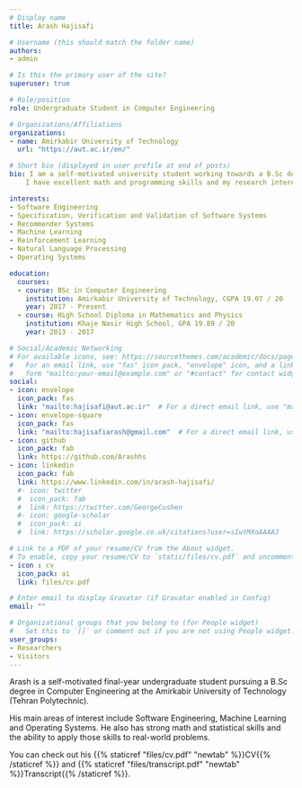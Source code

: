 ```yaml
---
# Display name
title: Arash Hajisafi

# Username (this should match the folder name)
authors:
- admin

# Is this the primary user of the site?
superuser: true

# Role/position
role: Undergraduate Student in Computer Engineering

# Organizations/Affiliations
organizations:
- name: Amirkabir University of Technology
  url: "https://aut.ac.ir/en/"

# Short bio (displayed in user profile at end of posts)
bio: I am a self-motivated university student working towards a B.Sc degree in Computer Engineering at the Amirkabir University of Technology.
    I have excellent math and programming skills and my research interests include Software Engineering, Machine Learning, Operating Systems, Programming Languages, and Statistics and Data Science.

interests:
- Software Engineering
- Specification, Verification and Validation of Software Systems
- Recommender Systems
- Machine Learning
- Reinforcement Learning
- Natural Language Processing
- Operating Systems

education:
  courses:
  - course: BSc in Computer Engineering
    institution: Amirkabir University of Technology, CGPA 19.07 / 20
    year: 2017 - Present
  - course: High School Diploma in Mathematics and Physics
    institution: Khaje Nasir High School, GPA 19.89 / 20
    year: 2013 - 2017

# Social/Academic Networking
# For available icons, see: https://sourcethemes.com/academic/docs/page-builder/#icons
#   For an email link, use "fas" icon pack, "envelope" icon, and a link in the
#   form "mailto:your-email@example.com" or "#contact" for contact widget.
social:
- icon: envelope
  icon_pack: fas
  link: "mailto:hajisafi@aut.ac.ir"  # For a direct email link, use "mailto:test@example.org".
- icon: envelope-square
  icon_pack: fas
  link: "mailto:hajisafiarash@gmail.com"  # For a direct email link, use "mailto:test@example.org".
- icon: github
  icon_pack: fab
  link: https://github.com/Arashhs
- icon: linkedin
  icon_pack: fab
  link: https://www.linkedin.com/in/arash-hajisafi/
  #- icon: twitter
  #  icon_pack: fab
  #  link: https://twitter.com/GeorgeCushen
  #- icon: google-scholar
  #  icon_pack: ai
  #  link: https://scholar.google.co.uk/citations?user=sIwtMXoAAAAJ

# Link to a PDF of your resume/CV from the About widget.
# To enable, copy your resume/CV to `static/files/cv.pdf` and uncomment the lines below.
- icon : cv
  icon_pack: ai
  link: files/cv.pdf

# Enter email to display Gravatar (if Gravatar enabled in Config)
email: ""

# Organizational groups that you belong to (for People widget)
#   Set this to `[]` or comment out if you are not using People widget.
user_groups:
- Researchers
- Visitors
---
```


Arash is a self-motivated final-year undergraduate student pursuing a B.Sc degree in Computer Engineering at the Amirkabir University of Technology (Tehran Polytechnic).

His main areas of interest include Software Engineering, Machine Learning and Operating Systems. He also has strong math and statistical skills and the ability to apply those skills to real-world problems.

You can check out his {{% staticref "files/cv.pdf" "newtab" %}}CV{{% /staticref %}} and {{% staticref "files/transcript.pdf" "newtab" %}}Transcript{{% /staticref %}}.